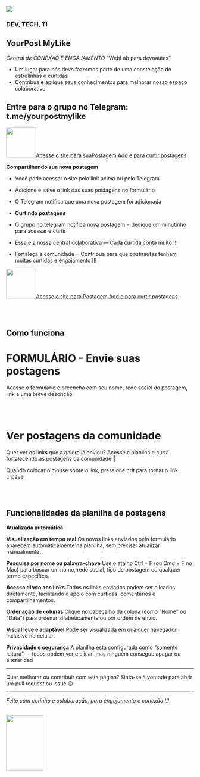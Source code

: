 
<a href="https://solmorcillo.com.br/yourpostmylike/go.html"><img src="https://solmorcillo.com.br/yourpostmylike/assets/img/yourpost_mylike_banner1.jpg" ></a>  
### DEV, TECH, TI
## YourPost MyLike

*Central de CONEXÃO E ENGAJAMENTO* "WebLab para devnautas"
* Um lugar para nós devs fazermos parte de uma constelação de estrelinhas e curtidas
* Contribua e aplique seus conhecimentos para melhorar nosso espaço colaborativo


## Entre para o grupo no Telegram: t.me/yourpostmylike 

<a href="https://solmorcillo.com.br/yourpostmylike/go.html"><img src="https://solmorcillo.com.br/yourpostmylike/assets/img/yourpost_mylike_logo.png" width="80px" height="80px">Acesse o site para suaPostagem.Add e para curtir postagens</a>


**Compartilhando sua nova postagem**
* Você pode acessar o site pelo link acima ou pelo Telegram
* Adicione e salve o link das suas postagens no formulário
* O Telegram notifica que uma nova postagem foi adicionada

* **Curtindo postagens** 
* O grupo no telegram notifica nova postagem = dedique um minutinho para acessar e curtir
* Essa é a nossa central colaborativa — Cada curtida conta muito !!!
* Fortaleça a comunidade = Contribua para que postnautas tenham muitas curtidas e engajamento !!!
 
<a href="https://solmorcillo.com.br/yourpostmylike/go.html"><img src="https://solmorcillo.com.br/yourpostmylike/assets/img/yourpost_mylike_logo.png" width="80px" height="80px">Acesse o site para Postagem.Add e para curtir postagens</a>

<br><br>

## Como funciona


# FORMULÁRIO - Envie suas postagens
Acesse o formulário e preencha com seu nome, rede social da postagem, link e uma breve descrição

<!--<a href="https://forms.gle/nMdsVDFs8PQKYWpB8" target="_blank" rel="noopener noreferrer">👉 Clique aqui para adicionar sua postagem</a>-->

<br><br>

# Ver postagens da comunidade
Quer ver os links que a galera já enviou?
Acesse a planilha e curta fortalecendo as postagens da comunidade 💬

<!--<a href="https://docs.google.com/spreadsheets/d/1JP3NmIpwISiu7XF-HXOnGf3Z6QFX84_fPTjCl9AL6LU/edit?usp=sharing" target="_blank" rel="noopener noreferrer">👉 Clique aqui para ver os links, acessar e curtir</a>-->
Quando colocar o mouse sobre o link, pressione crlt para tornar o link clicável 

<br><br>

## Funcionalidades da planilha de postagens

**Atualizada automática**

**Visualização em tempo real** Os novos links enviados pelo formulário aparecem automaticamente na planilha, sem precisar atualizar manualmente.

**Pesquisa por nome ou palavra-chave** Use o atalho Ctrl + F (ou Cmd + F no Mac) para buscar um nome, rede social, tipo de postagem ou qualquer termo específico.

**Acesso direto aos links** Todos os links enviados podem ser clicados diretamente, facilitando o apoio com curtidas, comentários e compartilhamentos.

**Ordenação de colunas** Clique no cabeçalho da coluna (como "Nome" ou "Data") para ordenar alfabeticamente ou por ordem de envio.

**Visual leve e adaptável** Pode ser visualizada em qualquer navegador, inclusive no celular.

**Privacidade e segurança** A planilha está configurada como “somente leitura” — todos podem ver e clicar, mas ninguém consegue apagar ou alterar dad

---

Quer melhorar ou contribuir com esta página? Sinta-se à vontade para abrir um pull request ou issue 😉

---

*Feito com carinho e colaboração, para engajamento e conexão !!!*

<br>

<img src="https://solmorcillo.com.br/imgs_public/logo_SM.jpg" width="100px" height="150px">

